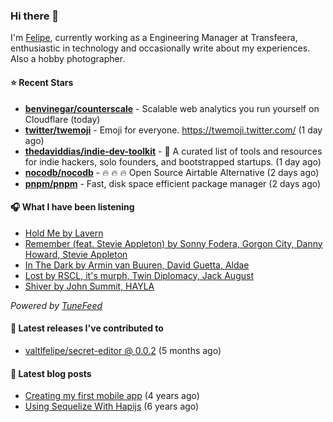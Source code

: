 ### Hi there 👋

I'm [Felipe](https://felipevm.com), currently working as a Engineering Manager at Transfeera, enthusiastic in technology and occasionally write about my experiences. Also a hobby photographer.

#### ⭐ Recent Stars
- **[benvinegar/counterscale](https://github.com/benvinegar/counterscale)** - Scalable web analytics you run yourself on Cloudflare (today)
- **[twitter/twemoji](https://github.com/twitter/twemoji)** - Emoji for everyone. https://twemoji.twitter.com/ (1 day ago)
- **[thedaviddias/indie-dev-toolkit](https://github.com/thedaviddias/indie-dev-toolkit)** - 🚀 A curated list of tools and resources for indie hackers, solo founders, and bootstrapped startups. (1 day ago)
- **[nocodb/nocodb](https://github.com/nocodb/nocodb)** - 🔥 🔥 🔥 Open Source Airtable Alternative (2 days ago)
- **[pnpm/pnpm](https://github.com/pnpm/pnpm)** - Fast, disk space efficient package manager (2 days ago)

#### 🎧 What I have been listening
- [Hold Me by Lavern](https://open.spotify.com/track/4SnuG111QPmgwRmlwhJ4Mg)
- [Remember (feat. Stevie Appleton) by Sonny Fodera, Gorgon City, Danny Howard, Stevie Appleton](https://open.spotify.com/track/5Cv9UBYh2VkiCspwh4Wog5)
- [In The Dark by Armin van Buuren, David Guetta, Aldae](https://open.spotify.com/track/492Ms0eG4ylkf1m50ORty7)
- [Lost by RSCL, it&#39;s murph, Twin Diplomacy, Jack August](https://open.spotify.com/track/5XFktAerFHxM4tp7EhzTrh)
- [Shiver by John Summit, HAYLA](https://open.spotify.com/track/32VIrOsJmwvqRm4rWFBCsi)

_Powered by [TuneFeed](https://tunefeed.app?ref=valtlfelipe-gh-profile)_ 

#### 🚀 Latest releases I've contributed to


- [valtlfelipe/secret-editor @ 0.0.2](https://github.com/valtlfelipe/secret-editor/releases/tag/0.0.2) (5 months ago)

#### 📄 Latest blog posts
- [Creating my first mobile app](https://felipevm.com/posts/creating-my-first-mobile-app/) (4 years ago)
- [Using Sequelize With Hapijs](https://felipevm.com/posts/using-sequelize-with-hapijs/) (6 years ago)
